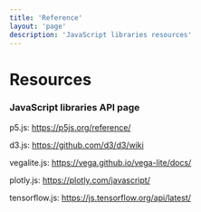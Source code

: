 ```yaml
---
title: 'Reference'
layout: 'page'
description: 'JavaScript libraries resources'
---
```


# Resources

### JavaScript libraries API page

p5.js: <https://p5js.org/reference/>

d3.js: <https://github.com/d3/d3/wiki>

vegalite.js: <https://vega.github.io/vega-lite/docs/>

plotly.js: <https://plotly.com/javascript/>

tensorflow.js: <https://js.tensorflow.org/api/latest/>
